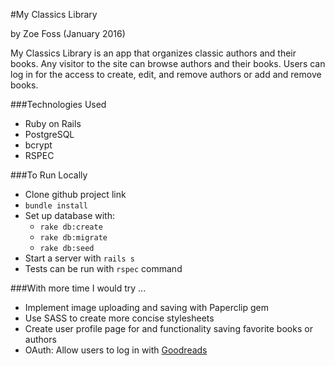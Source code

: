 #My Classics Library

by Zoe Foss (January 2016)

My Classics Library is an app that organizes classic authors and their books. Any visitor to the site can browse authors and their books. Users can log in for the access to create, edit, and remove authors or add and remove books. 

###Technologies Used
- Ruby on Rails
- PostgreSQL
- bcrypt
- RSPEC

###To Run Locally
- Clone github project link
- `bundle install`
- Set up database with: 
	* `rake db:create`
	* `rake db:migrate`
	* `rake db:seed`
- Start a server with `rails s`
- Tests can be run with `rspec` command

###With more time I would try ...
- Implement image uploading and saving with Paperclip gem 
- Use SASS to create more concise stylesheets
- Create user profile page for and functionality saving favorite books or authors
- OAuth: Allow users to log in with <a href="https://www.goodreads.com/">Goodreads</a>

